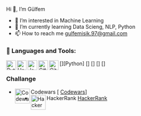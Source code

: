Hi  👋, I’m Gülfem
  
- 👀 I’m interested in Machine Learning
- 🌱 I’m currently learning Data Scieng, NLP, Python
- 📫 How to reach me gulfemisik.97@gmail.com


### 🔧 Languages and Tools:
[<img align="left" alt="Python" width="26px" src="https://upload.wikimedia.org/wikipedia/commons/thumb/c/c3/Python-logo-notext.svg/1200px-Python-logo-notext.svg.png " />][Python]
[<img align="left" alt="Unity" width="26px" src="https://e7.pngegg.com/pngimages/242/418/png-clipart-unity-video-game-logo-augmented-reality-game-engine-others-miscellaneous-angle.png" />]
[<img align="left" alt="Java" width="26px" src="https://upload.wikimedia.org/wikipedia/tr/thumb/2/2e/Java_Logo.svg/1200px-Java_Logo.svg.png" />]
[<img align="left" alt="C#" width="26px" src="https://img2.pngindir.com/20180831/iua/kisspng-c-programming-language-logo-microsoft-visual-stud-atlas-portfolio-5b89919299aab1.1956912415357423546294.jpg" />]
[<img align="left" alt="Github" width="26px" src="https://pbs.twimg.com/profile_images/1414990564408262661/r6YemvF9_400x400.jpg" />]

### Challange
- Codewars
[<img align="left" alt="Codewars" width="40px" src="https://miro.medium.com/max/880/1*0pLbHKAulWnsx4U2MQyn2w.png" /> [Codewars](https://www.codewars.com/users/Gulfem)]
- HackerRank
<img align="left" alt="HackerRank" width="40px" src="https://e7.pngegg.com/pngimages/891/900/png-clipart-logo-hackerrank-where-s-weed-java-hacker.png" /> [HackerRank](https://www.hackerrank.com/gulfemisik_97)

